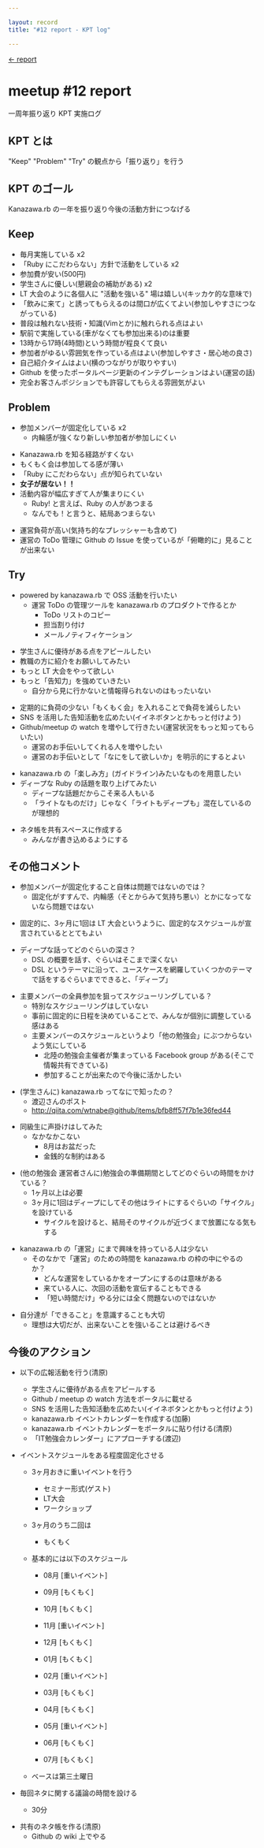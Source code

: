 ```yaml
---

layout: record
title: "#12 report - KPT log"

---
```


<p> <a href="./report.html">&lt;- report</a></p>

meetup #12 report
==================

一周年振り返り KPT 実施ログ

KPT とは
--------

"Keep" "Problem" "Try" の観点から「振り返り」を行う

KPT のゴール
------------

Kanazawa.rb の一年を振り返り今後の活動方針につなげる

Keep
----

-   毎月実施している x2
-   「Ruby にこだわらない」方針で活動をしている x2
-   参加費が安い(500円)
-   学生さんに優しい(懇親会の補助がある) x2
-   LT 大会のように各個人に "活動を強いる"
    場は嬉しい(キッカケ的な意味で)
-   「飲みに来て」と誘ってもらえるのは間口が広くてよい(参加しやすさにつながっている)
-   普段は触れない技術・知識(Vimとか)に触れられる点はよい
-   駅前で実施している(車がなくても参加出来る)のは重要
-   13時から17時(4時間)という時間が程良くて良い
-   参加者がゆるい雰囲気を作っている点はよい(参加しやすさ・居心地の良さ)
-   自己紹介タイムはよい(横のつながりが取りやすい)
-   Github
    を使ったポータルページ更新のインテグレーションはよい(運営の話)
-   完全お客さんポジションでも許容してもらえる雰囲気がよい

Problem
-------

-   参加メンバーが固定化している x2
    -   内輪感が強くなり新しい参加者が参加しにくい

<!-- -->

-   Kanazawa.rb を知る経路がすくない
-   もくもく会は参加してる感が薄い
-   「Ruby にこだわらない」点が知られていない
-   **女子が居ない！！**
-   活動内容が幅広すぎて人が集まりにくい
    -   Ruby! と言えば、Ruby の人があつまる
    -   なんでも！と言うと、結局あつまらない

<!-- -->

-   運営負荷が高い(気持ち的なプレッシャーも含めて)
-   運営の ToDo 管理に Github の Issue
    を使っているが「俯瞰的に」見ることが出来ない

Try
---

-   powered by kanazawa.rb で OSS 活動を行いたい
    -   運営 ToDo の管理ツールを kanazawa.rb のプロダクトで作るとか
        -   ToDo リストのコピー
        -   担当割り付け
        -   メールノティフィケーション

<!-- -->

-   学生さんに優待がある点をアピールしたい
-   教職の方に紹介をお願いしてみたい
-   もっと LT 大会をやって欲しい
-   もっと「告知力」を強めていきたい
    -   自分から見に行かないと情報得られないのはもったいない

<!-- -->

-   定期的に負荷の少ない「もくもく会」を入れることで負荷を減らしたい
-   SNS を活用した告知活動を広めたい(イイネボタンとかもっと付けよう)
-   Github/meetup の watch
    を増やして行きたい(運営状況をもっと知ってもらいたい)
    -   運営のお手伝いしてくれる人を増やしたい
    -   運営のお手伝いとして「なにをして欲しいか」を明示的にするとよい

<!-- -->

-   kanazawa.rb の「楽しみ方」(ガイドライン)みたいなものを用意したい
-   ディープな Ruby の話題を取り上げてみたい
    -   ディープな話題だからこそ来る人もいる
    -   「ライトなものだけ」じゃなく「ライトもディープも」混在しているのが理想的

<!-- -->

-   ネタ帳を共有スペースに作成する
    -   みんなが書き込めるようにする

その他コメント
--------------

-   参加メンバーが固定化すること自体は問題ではないのでは？
    -   固定化がすすんで、内輪感（そとからみて気持ち悪い）とかになってないなら問題ではない

<!-- -->

-   固定的に、3ヶ月に1回は LT
    大会というように、固定的なスケジュールが宣言されているととてもよい

<!-- -->

-   ディープな話ってどのぐらいの深さ？
    -   DSL の概要を話す、ぐらいはそこまで深くない
    -   DSL
        というテーマに沿って、ユースケースを網羅していくつかのテーマで話をするぐらいまでできると、「ディープ」

<!-- -->

-   主要メンバーの全員参加を狙ってスケジューリングしている？
    -   特別なスケジューリングはしていない
    -   事前に固定的に日程を決めていることで、みんなが個別に調整している感はある
    -   主要メンバーのスケジュールというより「他の勉強会」にぶつからないよう気にしている
        -   北陸の勉強会主催者が集まっている Facebook group
            がある(そこで情報共有できている)
        -   参加することが出来たので今後に活かしたい

<!-- -->

-   (学生さんに) kanazawa.rb ってなにで知ったの？
    -   渡辺さんのポスト
    -   http://qiita.com/wtnabe@github/items/bfb8ff57f7b1e36fed44

<!-- -->

-   同級生に声掛けはしてみた
    -   なかなかこない
        -   8月はお盆だった
        -   金銭的な制約はある

<!-- -->

-   (他の勉強会
    運営者さんに)勉強会の準備期間としてどのぐらいの時間をかけている？
    -   1ヶ月以上は必要
    -   3ヶ月に1回はディープにしてその他はライトにするぐらいの「サイクル」を設けている
        -   サイクルを設けると、結局そのサイクルが近づくまで放置になる気もする

<!-- -->

-   kanazawa.rb の「運営」にまで興味を持っている人は少ない
    -   そのなかで「運営」のための時間を kanazawa.rb
        の枠の中にやるのか？
        -   どんな運営をしているかをオープンにするのは意味がある
        -   来ている人に、次回の活動を宣伝することもできる
        -   「短い時間だけ」やる分には全く問題ないのではないか

<!-- -->

-   自分達が「できること」を意識することも大切
    -   理想は大切だが、出来ないことを強いることは避けるべき

今後のアクション
----------------

-   以下の広報活動を行う(清原)
    -   学生さんに優待がある点をアピールする
    -   Github / meetup の watch 方法をポータルに載せる
    -   SNS を活用した告知活動を広めたい(イイネボタンとかもっと付けよう)
    -   kanazawa.rb イベントカレンダーを作成する(加藤)
    -   kanazawa.rb イベントカレンダーをポータルに貼り付ける(清原)
    -   「IT勉強会カレンダー」にアプローチする(渡辺)

-   イベントスケジュールをある程度固定化させる
    -   3ヶ月おきに重いイベントを行う
        -   セミナー形式(ゲスト)
        -   LT大会
        -   ワークショップ

    -   3ヶ月のうち二回は
        -   もくもく

    -   基本的には以下のスケジュール

        -   08月 [重いイベント]

        -   09月 [もくもく]

        -   10月 [もくもく]

        -   11月 [重いイベント]

        -   12月 [もくもく]

        -   01月 [もくもく]

        -   02月 [重いイベント]

        -   03月 [もくもく]

        -   04月 [もくもく]

        -   05月 [重いイベント]

        -   06月 [もくもく]

        -   07月 [もくもく]

    -   ベースは第三土曜日

-   毎回ネタに関する議論の時間を設ける
    -   30分

<!-- -->

-   共有のネタ帳を作る(清原)
    -   Github の wiki 上でやる

